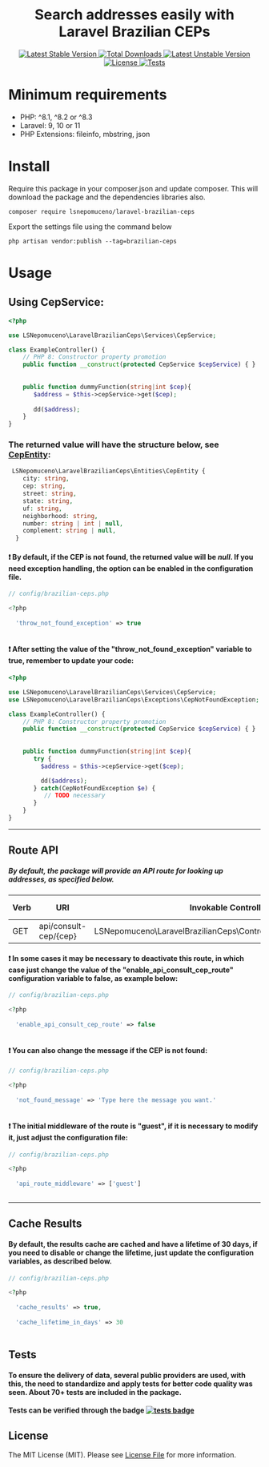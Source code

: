 <h1 align="center">Search addresses easily with Laravel Brazilian CEPs</h1>

<p align="center">
  <a href="https://github.com/lsnepomuceno/laravel-brazilian-ceps/releases/latest">
    <img src="https://poser.pugx.org/lsnepomuceno/laravel-brazilian-ceps/v" alt="Latest Stable Version">
  </a>
  <a href="https://packagist.org/packages/lsnepomuceno/laravel-brazilian-ceps/stats">
    <img src="https://poser.pugx.org/lsnepomuceno/laravel-brazilian-ceps/downloads" alt="Total Downloads">
  </a>
  <a href="https://github.com/lsnepomuceno/laravel-brazilian-ceps/tree/dev">
    <img src="https://poser.pugx.org/lsnepomuceno/laravel-brazilian-ceps/v/unstable" alt="Latest Unstable Version">
  </a>
  <a href="https://github.com/lsnepomuceno/laravel-brazilian-ceps/blob/main/LICENSE.md">
    <img src="https://poser.pugx.org/lsnepomuceno/laravel-brazilian-ceps/license" alt="License">
  </a>
  <a href="https://github.com/lsnepomuceno/laravel-brazilian-ceps/actions/workflows/main_action.yml">
    <img src="https://github.com/lsnepomuceno/laravel-brazilian-ceps/actions/workflows/action_laravel_11.yml/badge.svg?branch=main" alt="Tests">
  </a>
</p>

# Minimum requirements
* PHP: ^8.1, ^8.2 or ^8.3
* Laravel: 9, 10 or 11
* PHP Extensions: fileinfo, mbstring, json

# Install
Require this package in your composer.json and update composer. This will download the package and the dependencies libraries also.

```Shell
composer require lsnepomuceno/laravel-brazilian-ceps
```

Export the settings file using the command below
```Shell
php artisan vendor:publish --tag=brazilian-ceps
```


# Usage

## Using CepService:
```PHP
<?php

use LSNepomuceno\LaravelBrazilianCeps\Services\CepService;

class ExampleController() {
    // PHP 8: Constructor property promotion
    public function __construct(protected CepService $cepService) { }
    
    
    public function dummyFunction(string|int $cep){
       $address = $this->cepService->get($cep);
       
       dd($address);
    }
}

```

### The returned value will have the structure below, see [CepEntity](https://github.com/lsnepomuceno/laravel-brazilian-ceps/blob/main/src/Entities/CepEntity.php):

```PHP
 LSNepomuceno\LaravelBrazilianCeps\Entities\CepEntity {
    city: string,
    cep: string,
    street: string,
    state: string,
    uf: string,
    neighborhood: string,
    number: string | int | null,
    complement: string | null,
  }

```
#### :exclamation: By default, if the CEP is not found, the returned value will be *null*. If you need exception handling, the option can be enabled in the configuration file.


```PHP
// config/brazilian-ceps.php

<?php
  
  'throw_not_found_exception' => true
  
```

#### :exclamation: After setting the value of the "throw_not_found_exception" variable to true, remember to update your code:

```PHP
<?php

use LSNepomuceno\LaravelBrazilianCeps\Services\CepService;
use LSNepomuceno\LaravelBrazilianCeps\Exceptions\CepNotFoundException;

class ExampleController() {
    // PHP 8: Constructor property promotion
    public function __construct(protected CepService $cepService) { }
    
    
    public function dummyFunction(string|int $cep){
       try {
         $address = $this->cepService->get($cep);

         dd($address);
       } catch(CepNotFoundException $e) {
          // TODO necessary
       }
    }
}

```

<hr>

## Route API
##### By default, the package will provide an API route for looking up addresses, as specified below.

<table>
  <thead>
    <tr>
      <th>Verb</th>
      <th>URI</th>
      <th>Invokable Controller</th>
      <th>Route Name</th>
    </tr>
  </thead>

  <tbody>
    <tr>
      <td>GET</td>
      <td>api/consult-cep/{cep}</td>
      <td>LSNepomuceno\LaravelBrazilianCeps\Controllers\ConsultCepController</td>
      <td>consult-cep.api</td>
    </tr>
  </tbody>
</table>

#### :exclamation: In some cases it may be necessary to deactivate this route, in which case just change the value of the "enable_api_consult_cep_route" configuration variable to false, as example below:

```PHP
// config/brazilian-ceps.php

<?php
  
  'enable_api_consult_cep_route' => false
  
```

#### :exclamation: You can also change the message if the CEP is not found:

```PHP
// config/brazilian-ceps.php

<?php
  
  'not_found_message' => 'Type here the message you want.'
  
```

#### :exclamation: The initial middleware of the route is "guest", if it is necessary to modify it, just adjust the configuration file:

```PHP
// config/brazilian-ceps.php

<?php
  
  'api_route_middleware' => ['guest']
  
```

<hr>

## Cache Results

#### By default, the results cache are cached and have a lifetime of 30 days, if you need to disable or change the lifetime, just update the configuration variables, as described below.

```PHP
// config/brazilian-ceps.php

<?php
  
  'cache_results' => true,
  
  'cache_lifetime_in_days' => 30
  
```

## Tests

#### To ensure the delivery of data, several public providers are used, with this, the need to standardize and apply tests for better code quality was seen. About 70+ tests are included in the package.

#### Tests can be verified through the badge [![tests badge](https://github.com/lsnepomuceno/laravel-brazilian-ceps/actions/workflows/action_laravel_11.yml/badge.svg?branch=main)](https://github.com/lsnepomuceno/laravel-brazilian-ceps/actions/workflows/main_action.yml)


## License
The MIT License (MIT). Please see [License File](/LICENSE.md) for more information.
